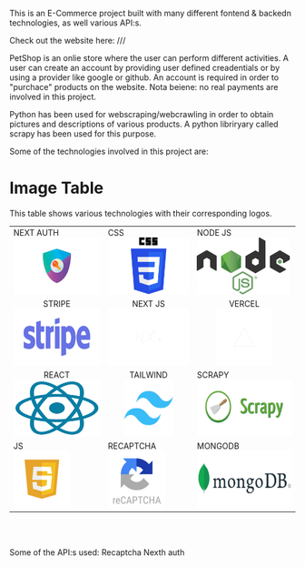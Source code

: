This is an E-Commerce project built with many different fontend & backedn technologies, as well various API:s.

Check out the website here: ///

PetShop is an onlie store where the user can perform different activities. A user can create an account by providing user defined creadentials or by using a provider like google or github. An account is required in order to "purchace" products on the website. Nota beiene: no real payments are involved in this project.

Python has been used for webscraping/webcrawling in order to obtain pictures and descriptions of various products. A python libriryary called scrapy has been used for this purpose.

Some of the technologies involved in this project are:

# Image Table

This table shows various technologies with their corresponding logos.

<div align="center">
<table>
    <tr>
        <td>
            <div>NEXT AUTH</div>
            <img src="./readme/auth.png" alt="NEXT AUTH" height="100px">
        </td>
        <td>
            <div>CSS</div>
            <img src="./readme/css.png" alt="CSS" height="100px">
        </td>
        <td>
            <div>NODE JS</div>
            <img src="./readme/node.png" alt="NODE JS" height="100px">
        </td>
    </tr>
    <tr>
        <td align="center">
            <div>STRIPE</div>
            <img src="./readme/stripe.png" alt="STRIPE" height="100px">
        </td>
        <td align="center">
            <div>NEXT JS</div>
            <img src="./readme/next.png" alt="NEXT JS" height="100px">
        </td>
        <td align="center" >
            <div>VERCEL</div>
            <img src="./readme/vercel.png" alt="VERCEL" height="100px">
        </td>
    </tr>
    <tr>
        <td align="center">
            <div>REACT</div>
            <img src="./readme/react.png" alt="REACT" width="100%" height="100px">
        </td>
        <td align="center">
            <div>TAILWIND</div>
            <img src="./readme/tailwind.png" alt="TAILWIND" width="60%" height="100px">
        </td>
        <td>
            <div>SCRAPY</div>
            <img src="./readme/scrapy.png" alt="SCRAPY" height="100px">
        </td>
    </tr>
    <tr>
        <td>
            <div>JS</div>
            <img src="./readme/js.png" alt="JS" height="100px">
        </td>
        <td>
            <div>RECAPTCHA</div>
            <img src="./readme/recaptcha.png" alt="RECAPTCHA" height="100px">
        </td>
        <td>
            <div>MONGODB</div>
            <img src="./readme/mongo.png" alt="MONGODB" height="100px">
        </td>
    </tr>
</table>
 </div>
<br>

<br>

Some of the API:s used:
Recaptcha
Nexth auth
